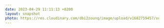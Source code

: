 ```yaml
---
date: 2023-04-29 11:11:13 +0200
layout: snapshot
photo: https://res.cloudinary.com/dbi2zounq/image/upload/v1682759457/xurwx2gqjrujd8ucdcmc.jpg
---
```


